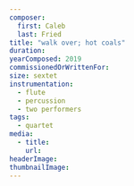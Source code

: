 ```yaml
---
composer:
  first: Caleb
  last: Fried
title: "walk over; hot coals"
duration:
yearComposed: 2019
commissionedOrWrittenFor:
size: sextet
instrumentation:
  - flute
  - percussion
  - two performers
tags:
  - quartet
media:
  - title:
    url:
headerImage:
thumbnailImage:
---
```

